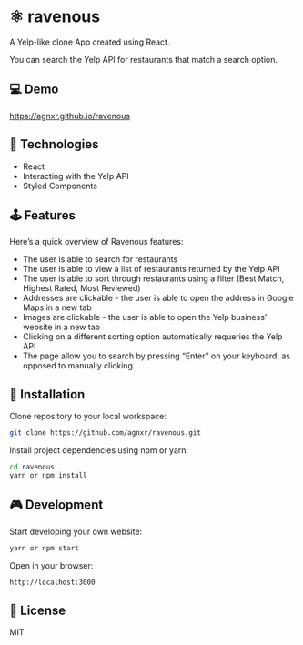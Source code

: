 # ⚛ ravenous

A Yelp-like clone App created using React.

You can search the Yelp API for restaurants that match a search option.

## 💻 Demo

https://agnxr.github.io/ravenous

## 🔨 Technologies 

* React
* Interacting with the Yelp API
* Styled Components

## 🕹 Features

Here’s a quick overview of Ravenous features:

* The user is able to search for restaurants
* The user is able to view a list of restaurants returned by the Yelp API
* The user is able to sort through restaurants using a filter (Best Match, Highest Rated, Most Reviewed)
* Addresses are clickable - the user is able to open the address in Google Maps in a new tab
* Images are clickable - the user is able to open the Yelp business’ website in a new tab
* Clicking on a different sorting option automatically requeries the Yelp API
* The page allow you to search by pressing “Enter” on your keyboard, as opposed to manually clicking

## 🔧 Installation

Clone repository to your local workspace:
```bash
git clone https://github.com/agnxr/ravenous.git
```

Install project dependencies using npm or yarn:

```bash
cd ravenous
yarn or npm install
```

## 🎮 Development

Start developing your own website:

```bash
yarn or npm start
```

Open in your browser:

```bash
http://localhost:3000
```

## 📜 License

MIT